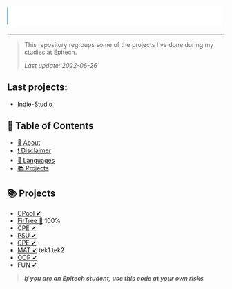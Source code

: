 ![](src/epitech.svg)

---

> This repository regroups some of the projects I've done during my studies at Epitech.
>
> *Last update: 2022-06-26*

## Last projects:

- [Indie-Studio](YEP/Indie-Studio)

## 📝 Table of Contents

- [🧐 About ](#about)
- [❗ Disclaimer](#disclaimer)
- [🎈 Languages](#languages)
- [📚 Projects](#project)

## 📚 Projects <a name="project"></a>

- [CPool ✔](CPool)
- [FirTree 🌲](FirTree) 100%
- [CPE ✔](CPE)
- [PSU ✔](PSU)
- [CPE ✔](CPE)
- [MAT ✔](MAT) tek1 tek2
- [OOP ✔](OOP)
- [FUN ✔](FUN)

>***If you are an Epitech student, use this code at your own risks***
